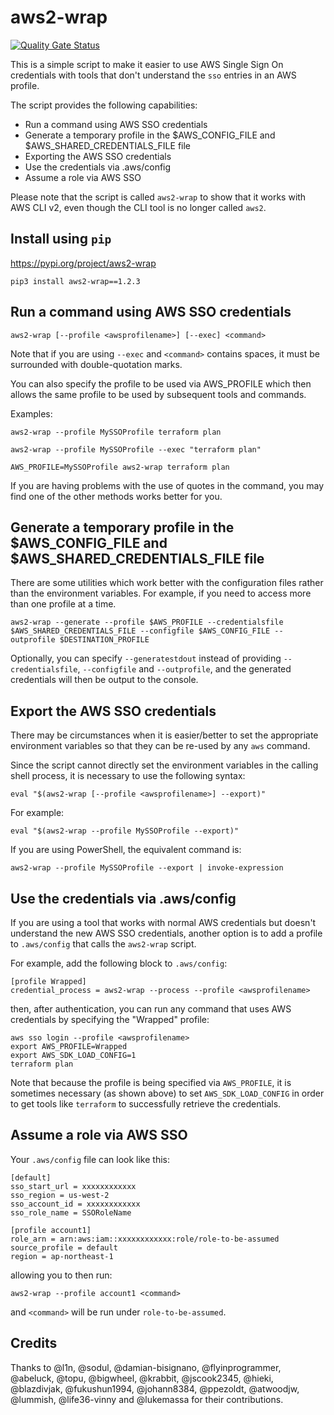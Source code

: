 # aws2-wrap

[![Quality Gate Status](https://sonarcloud.io/api/project_badges/measure?project=linaro-its_aws2-wrap&metric=alert_status)](https://sonarcloud.io/dashboard?id=linaro-its_aws2-wrap)

This is a simple script to make it easier to use AWS Single Sign On credentials with tools that don't understand the `sso` entries in an AWS profile.

The script provides the following capabilities:

* Run a command using AWS SSO credentials
* Generate a temporary profile in the $AWS_CONFIG_FILE and $AWS_SHARED_CREDENTIALS_FILE file
* Exporting the AWS SSO credentials
* Use the credentials via .aws/config
* Assume a role via AWS SSO

Please note that the script is called `aws2-wrap` to show that it works with AWS CLI v2, even though the CLI tool is no longer called `aws2`.

## Install using `pip`

<https://pypi.org/project/aws2-wrap>

`pip3 install aws2-wrap==1.2.3`

## Run a command using AWS SSO credentials

`aws2-wrap [--profile <awsprofilename>] [--exec] <command>`

Note that if you are using `--exec` and `<command>` contains spaces, it must be surrounded with double-quotation marks.

You can also specify the profile to be used via AWS_PROFILE which then allows the same profile to be used by subsequent tools and commands.

Examples:

`aws2-wrap --profile MySSOProfile terraform plan`

`aws2-wrap --profile MySSOProfile --exec "terraform plan"`

`AWS_PROFILE=MySSOProfile aws2-wrap terraform plan`

If you are having problems with the use of quotes in the command, you may find one of the other methods works better for you.

## Generate a temporary profile in the $AWS_CONFIG_FILE and $AWS_SHARED_CREDENTIALS_FILE file

There are some utilities which work better with the configuration files rather than the environment variables. For example, if you need to access more than one profile at a time.

`aws2-wrap --generate --profile $AWS_PROFILE --credentialsfile $AWS_SHARED_CREDENTIALS_FILE --configfile $AWS_CONFIG_FILE --outprofile $DESTINATION_PROFILE`

Optionally, you can specify `--generatestdout` instead of providing `--credentialsfile`, `--configfile` and `--outprofile`, and the generated credentials will then be output to the console.

## Export the AWS SSO credentials

There may be circumstances when it is easier/better to set the appropriate environment variables so that they can be re-used by any `aws` command.

Since the script cannot directly set the environment variables in the calling shell process, it is necessary to use the following syntax:

`eval "$(aws2-wrap [--profile <awsprofilename>] --export)"`

For example:

`eval "$(aws2-wrap --profile MySSOProfile --export)"`

If you are using PowerShell, the equivalent command is:

`aws2-wrap --profile MySSOProfile --export | invoke-expression`

## Use the credentials via .aws/config

If you are using a tool that works with normal AWS credentials but doesn't understand the new AWS SSO credentials, another option is to add a profile to `.aws/config` that calls the `aws2-wrap` script.

For example, add the following block to `.aws/config`:

```text
[profile Wrapped]
credential_process = aws2-wrap --process --profile <awsprofilename>
```

then, after authentication, you can run any command that uses AWS credentials by specifying the "Wrapped" profile:

```text
aws sso login --profile <awsprofilename>
export AWS_PROFILE=Wrapped
export AWS_SDK_LOAD_CONFIG=1
terraform plan
```

Note that because the profile is being specified via `AWS_PROFILE`, it is sometimes necessary (as shown above) to set `AWS_SDK_LOAD_CONFIG` in order to get tools like `terraform` to successfully retrieve the credentials.

## Assume a role via AWS SSO

Your `.aws/config` file can look like this:

```text
[default]
sso_start_url = xxxxxxxxxxxx
sso_region = us-west-2
sso_account_id = xxxxxxxxxxxx
sso_role_name = SSORoleName

[profile account1]
role_arn = arn:aws:iam::xxxxxxxxxxxx:role/role-to-be-assumed
source_profile = default
region = ap-northeast-1
```

allowing you to then run:

`aws2-wrap --profile account1 <command>`

and `<command>` will be run under `role-to-be-assumed`.

## Credits

Thanks to @l1n, @sodul, @damian-bisignano, @flyinprogrammer, @abeluck, @topu, @bigwheel, @krabbit, @jscook2345, @hieki, @blazdivjak, @fukushun1994, @johann8384, @ppezoldt, @atwoodjw, @lummish, @life36-vinny and @lukemassa for their contributions.
